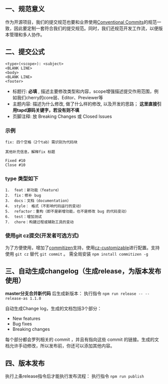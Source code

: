 
## 一、规范意义

作为开源项目，我们的提交规范也要和业界使用[Conventional Commits](https://www.conventionalcommits.org/en/v1.0.0/ )的规范一致，因此要定制一套符合我们的提交规范。同时，我们还规范开发工作流，以便版本管理和多人协作。

## 二、提交公式

```
<type>(<scope>): <subject>
<BLANK LINE>
<body>
<BLANK LINE>
<footer>
```

- 标题行:  **必填** , 描述主要修改类型和内容，scope增强描述提交作用范围，例如我们cherry的core层、Editor、Previewer等
- 主题内容: 描述为什么修改, 做了什么样的修改, 以及开发的思路； **这里直接引用tapd源码关键字，若没有则不填**
- 页脚注释: 放 Breaking Changes 或 Closed Issues

### 示例

```
fix: 四个空格（2个tab）需识别为代码块

其他补充信息，解释fix 标题

Fixed #10 
Close #10
```

### type 类型如下

```
1.  feat：新功能（feature）
2.  fix：修补 bug
3.  docs：文档（documentation）
4.  style： 格式（不影响代码运行的变动）
5.  refactor：重构（即不是新增功能，也不是修改 bug 的代码变动）
6.  test：增加测试
7.  chore：构建过程或辅助工具的变动
```

### 使用git cz提交(开发者可选方式)

为了方便使用，增加了[commitizen](https://github.com/commitizen/cz-cli)支持，使用[cz-customizable](https://github.com/leonardoanalista/cz-customizable)进行配置。支持使用 `git cz` 替代 `git commit` 。
需全局安装
`npm install commitizen -g`

## 三、自动生成changelog（生成release，为版本发布使用）

**master分支合并新代码** 后生成新版本：
执行指令
`npm run release -- --release-as 1.1.0`

自动生成Change log，生成的文档包括3个部分：

- New features
- Bug fixes
- Breaking changes

每个部分都会罗列相关的 commit ，并且有指向这些 commit 的链接。生成的文档允许手动修改，所以发布前，你还可以添加其他内容。

## 四、版本发布

执行上条release指令后才能执行发布流程：
执行指令
`npm run publish`
